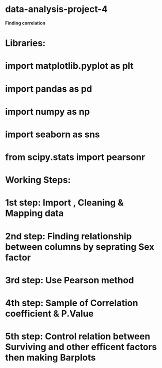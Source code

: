 # data-analysis-project-4
**Finding correlation**
# Libraries:
  # import matplotlib.pyplot as plt
  # import pandas as pd
  # import numpy as np
  # import seaborn as sns
  # from scipy.stats import pearsonr
  
# Working Steps:
  # 1st step: Import , Cleaning & Mapping data
  # 2nd step: Finding relationship between columns by seprating Sex factor
  # 3rd step: Use Pearson method
  # 4th step: Sample of Correlation coefficient & P.Value
  # 5th step: Control relation between Surviving and other efficent factors then making Barplots 
